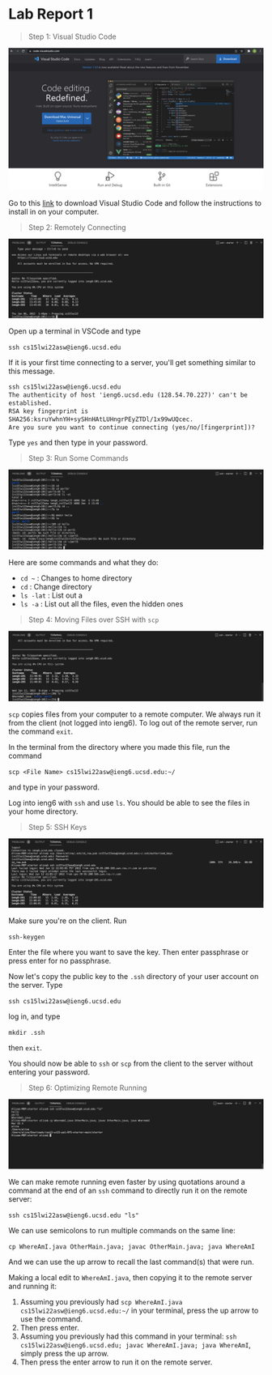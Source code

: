 # Lab Report 1

> Step 1: Visual Studio Code

![Image](downloadvscode.png)

Go to this [link](https://code.visualstudio.com/) to download Visual Studio Code and follow the instructions to install in on your computer. 

> Step 2: Remotely Connecting

![Image](remotelyconnecting.png)

Open up a terminal in VSCode and type 

`ssh cs15lwi22asw@ieng6.ucsd.edu`

If it is your first time connecting to a server, you'll get something similar to this message. 

```
ssh cs15lwi22asw@ieng6.ucsd.edu
The authenticity of host 'ieng6.ucsd.edu (128.54.70.227)' can't be established.
RSA key fingerprint is SHA256:ksruYwhnYH+sySHnHAtLUHngrPEyZTDl/1x99wUQcec.
Are you sure you want to continue connecting (yes/no/[fingerprint])? 
```

Type `yes` and then type in your password. 

> Step 3: Run Some Commands

![Image](tryingcommands1.png)

Here are some commands and what they do:
* `cd ~` : Changes to home directory
* `cd` : Change directory
* `ls -lat` : List out a
* `ls -a` : List out all the files, even the hidden ones

> Step 4: Moving Files over SSH with `scp`

![Image](movingfiles.png)

`scp` copies files from your computer to a remote computer. We always run it from the client (not logged into ieng6). To log out of the remote server, run the command `exit`. 

In the terminal from the directory where you made this file, run the command

`scp <File Name> cs15lwi22asw@ieng6.ucsd.edu:~/`

and type in your password. 

Log into ieng6 with `ssh` and use `ls`. You should be able to see the files in your home directory. 

> Step 5: SSH Keys

![Image](sshkeys.png)

Make sure you're on the client. Run 

`ssh-keygen`

Enter the file where you want to save the key. Then enter passphrase or press enter for no passphrase. 

Now let's copy the public key to the `.ssh` directory of your user account on the server. Type

`ssh cs15lwi22asw@ieng6.ucsd.edu`

log in, and type

`mkdir .ssh`

then `exit`. 

You should now be able to `ssh` or `scp` from the client to the server without entering your password. 

> Step 6: Optimizing Remote Running

![Image](optimizingrr.png)

We can make remote running even faster by using quotations around a command at the end of an `ssh` command to directly run it on the remote server:

`ssh cs15lwi22asw@ieng6.ucsd.edu "ls"`

We can use semicolons to run multiple commands on the same line: 

`cp WhereAmI.java OtherMain.java; javac OtherMain.java; java WhereAmI`

And we can use the up arrow to recall the last command(s) that were run.  

Making a local edit to `WhereAmI.java`, then copying it to the remote server and running it:

1. Assuming you previously had `scp WhereAmI.java cs15lwi22asw@ieng6.ucsd.edu:~/` in your terminal, press the up arrow to use the command. 
2. Then press enter. 
3. Assuming you previously had this command in your terminal: `ssh cs15lwi22asw@ieng6.ucsd.edu; javac WhereAmI.java; java WhereAmI`, simply press the up arrow.
4. Then press the enter arrow to run it on the remote server. 


